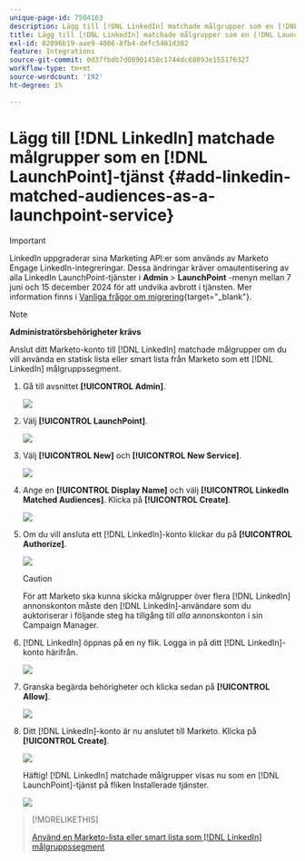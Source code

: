 ```yaml
---
unique-page-id: 7504163
description: Lägg till [!DNL LinkedIn] matchade målgrupper som en [!DNL LaunchPoint] tjänst - Marketo Docs - produktdokumentation
title: Lägg till [!DNL LinkedIn] matchade målgrupper som en [!DNL LaunchPoint] tjänst
exl-id: 82096b19-aae9-4086-8fb4-defc5481d382
feature: Integrations
source-git-commit: 0d37fbdb7d08901458c1744dc68893e155176327
workflow-type: tm+mt
source-wordcount: '192'
ht-degree: 1%

---
```


# Lägg till [!DNL LinkedIn] matchade målgrupper som en [!DNL LaunchPoint]-tjänst {#add-linkedin-matched-audiences-as-a-launchpoint-service}

>[!IMPORTANT]
>
>LinkedIn uppgraderar sina Marketing API:er som används av Marketo Engage LinkedIn-integreringar. Dessa ändringar kräver omautentisering av alla LinkedIn LaunchPoint-tjänster i **Admin** > **LaunchPoint** -menyn mellan 7 juni och 15 december 2024 för att undvika avbrott i tjänsten. Mer information finns i [Vanliga frågor om migrering](https://nation.marketo.com/t5/employee-blogs/linkedin-re-authentication-required/ba-p/347794){target="_blank"}.

>[!NOTE]
>
>**Administratörsbehörigheter krävs**

Anslut ditt Marketo-konto till [!DNL LinkedIn] matchade målgrupper om du vill använda en statisk lista eller smart lista från Marketo som ett [!DNL LinkedIn] målgruppssegment.

1. Gå till avsnittet **[!UICONTROL Admin]**.

   ![](assets/admin.png)

1. Välj **[!UICONTROL LaunchPoint]**.

   ![](assets/image2014-12-5-14-3a35-3a27.png)

1. Välj **[!UICONTROL New]** och **[!UICONTROL New Service]**.

   ![](assets/image2014-12-5-14-3a37-3a33.png)

1. Ange en **[!UICONTROL Display Name]** och välj **[!UICONTROL LinkedIn Matched Audiences]**. Klicka på **[!UICONTROL Create]**.

   ![](assets/image2018-2-23-14-3a25-3a39.png)

1. Om du vill ansluta ett [!DNL LinkedIn]-konto klickar du på **[!UICONTROL Authorize]**.

   ![](assets/authorizeaccount.png)

   >[!CAUTION]
   >
   >För att Marketo ska kunna skicka målgrupper över flera [!DNL LinkedIn] annonskonton måste den [!DNL LinkedIn]-användare som du auktoriserar i följande steg ha tillgång till *alla* annonskonton i sin Campaign Manager.

1. [!DNL LinkedIn] öppnas på en ny flik. Logga in på ditt [!DNL LinkedIn]-konto härifrån.

   ![](assets/image2018-2-23-14-3a32-3a20.png)

1. Granska begärda behörigheter och klicka sedan på **[!UICONTROL Allow]**.

   ![](assets/li-permissions.png)

1. Ditt [!DNL LinkedIn]-konto är nu anslutet till Marketo. Klicka på **[!UICONTROL Create]**.

   ![](assets/image2018-2-23-14-3a35-3a55.png)

   Häftig! [!DNL LinkedIn] matchade målgrupper visas nu som en [!DNL LaunchPoint]-tjänst på fliken Installerade tjänster.

   ![](assets/bartholomew2.png)

>[!MORELIKETHIS]
>
>[Använd en Marketo-lista eller smart lista som  [!DNL LinkedIn] målgruppssegment](/help/marketo/product-docs/demand-generation/social/social-functions/use-a-marketo-list-or-smart-list-as-a-linkedin-audience-segment.md)

